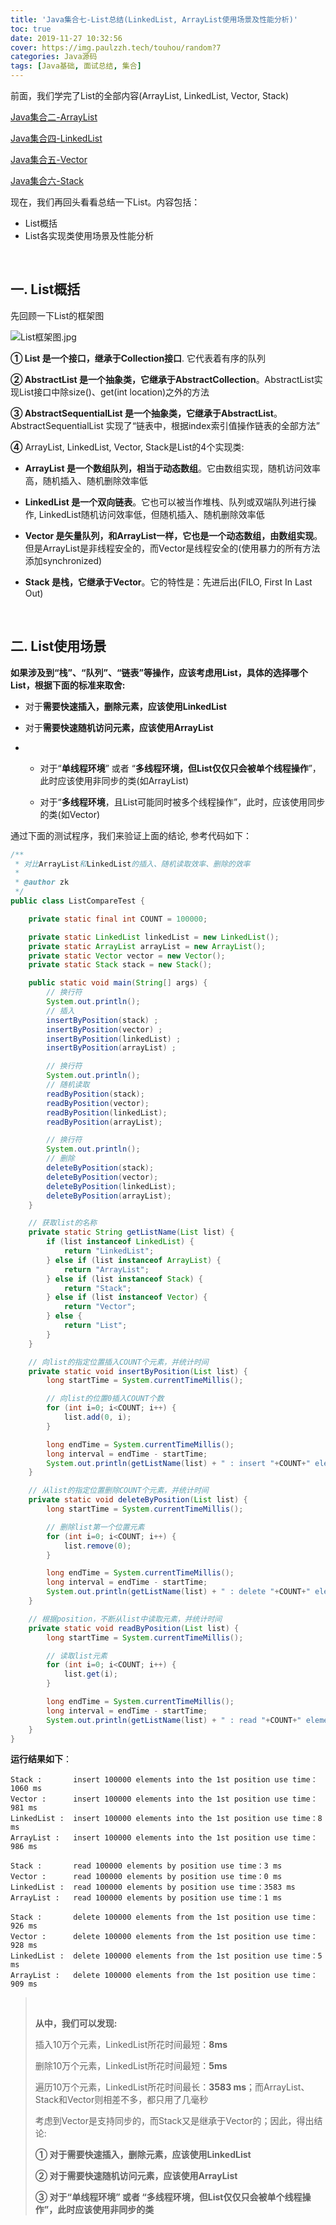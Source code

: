 ```yaml
---
title: 'Java集合七-List总结(LinkedList, ArrayList使用场景及性能分析)'
toc: true
date: 2019-11-27 10:32:56
cover: https://img.paulzzh.tech/touhou/random?7
categories: Java源码
tags: [Java基础, 面试总结, 集合]
---
```


前面，我们学完了List的全部内容(ArrayList, LinkedList, Vector, Stack)

[Java集合二-ArrayList](https://jasonkayzk.github.io/2019/11/24/Java%E9%9B%86%E5%90%88%E4%BA%8C-ArrayList/)

[Java集合四-LinkedList](https://jasonkayzk.github.io/2019/11/26/Java%E9%9B%86%E5%90%88%E5%9B%9B-LinkedList/)

[Java集合五-Vector](https://jasonkayzk.github.io/2019/11/26/Java%E9%9B%86%E5%90%88%E4%BA%94-Vector/)

[Java集合六-Stack](https://jasonkayzk.github.io/2019/11/27/Java%E9%9B%86%E5%90%88%E5%85%AD-Stack/)

现在，我们再回头看看总结一下List。内容包括：

-   List概括
-   List各实现类使用场景及性能分析

<br/>

<!--more-->

## 一. List概括

先回顾一下List的框架图

![List框架图.jpg](https://raw.gitmirror.com/JasonkayZK/blog_static/master/images/List框架图.jpg)

**① List 是一个接口，继承于Collection接口**. 它代表着有序的队列

**② AbstractList 是一个抽象类，它继承于AbstractCollection**。AbstractList实现List接口中除size()、get(int location)之外的方法

**③ AbstractSequentialList 是一个抽象类，它继承于AbstractList**。AbstractSequentialList 实现了“链表中，根据index索引值操作链表的全部方法”

**④** ArrayList, LinkedList, Vector, Stack是List的4个实现类:

-   **ArrayList 是一个数组队列，相当于动态数组**。它由数组实现，随机访问效率高，随机插入、随机删除效率低

    

-   **LinkedList 是一个双向链表**。它也可以被当作堆栈、队列或双端队列进行操作, LinkedList随机访问效率低，但随机插入、随机删除效率低

    

-   **Vector 是矢量队列，和ArrayList一样，它也是一个动态数组，由数组实现**。但是ArrayList是非线程安全的，而Vector是线程安全的(使用暴力的所有方法添加synchronized)

    

-   **Stack 是栈，它继承于Vector**。它的特性是：先进后出(FILO, First In Last Out)

 <br/>

## 二. List使用场景

**如果涉及到“栈”、“队列”、“链表”等操作，应该考虑用List，具体的选择哪个List，根据下面的标准来取舍:**

-   对于**需要快速插入，删除元素，应该使用LinkedList**

    

-   对于**需要快速随机访问元素，应该使用ArrayList**

    

-   -   对于“**单线程环境**” 或者 “**多线程环境，但List仅仅只会被单个线程操作**”，此时应该使用非同步的类(如ArrayList)

    -   对于“**多线程环境**，且List可能同时被多个线程操作”，此时，应该使用同步的类(如Vector)


通过下面的测试程序，我们来验证上面的结论, 参考代码如下：

```java
/**
 * 对比ArrayList和LinkedList的插入、随机读取效率、删除的效率
 *
 * @author zk
 */
public class ListCompareTest {

    private static final int COUNT = 100000;

    private static LinkedList linkedList = new LinkedList();
    private static ArrayList arrayList = new ArrayList();
    private static Vector vector = new Vector();
    private static Stack stack = new Stack();

    public static void main(String[] args) {
        // 换行符
        System.out.println();
        // 插入
        insertByPosition(stack) ;
        insertByPosition(vector) ;
        insertByPosition(linkedList) ;
        insertByPosition(arrayList) ;

        // 换行符
        System.out.println();
        // 随机读取
        readByPosition(stack);
        readByPosition(vector);
        readByPosition(linkedList);
        readByPosition(arrayList);

        // 换行符
        System.out.println();
        // 删除
        deleteByPosition(stack);
        deleteByPosition(vector);
        deleteByPosition(linkedList);
        deleteByPosition(arrayList);
    }

    // 获取list的名称
    private static String getListName(List list) {
        if (list instanceof LinkedList) {
            return "LinkedList";
        } else if (list instanceof ArrayList) {
            return "ArrayList";
        } else if (list instanceof Stack) {
            return "Stack";
        } else if (list instanceof Vector) {
            return "Vector";
        } else {
            return "List";
        }
    }

    // 向list的指定位置插入COUNT个元素，并统计时间
    private static void insertByPosition(List list) {
        long startTime = System.currentTimeMillis();

        // 向list的位置0插入COUNT个数
        for (int i=0; i<COUNT; i++) {
            list.add(0, i);
        }

        long endTime = System.currentTimeMillis();
        long interval = endTime - startTime;
        System.out.println(getListName(list) + " : insert "+COUNT+" elements into the 1st position use time：" + interval+" ms");
    }

    // 从list的指定位置删除COUNT个元素，并统计时间
    private static void deleteByPosition(List list) {
        long startTime = System.currentTimeMillis();

        // 删除list第一个位置元素
        for (int i=0; i<COUNT; i++) {
            list.remove(0);
        }

        long endTime = System.currentTimeMillis();
        long interval = endTime - startTime;
        System.out.println(getListName(list) + " : delete "+COUNT+" elements from the 1st position use time：" + interval+" ms");
    }

    // 根据position，不断从list中读取元素，并统计时间
    private static void readByPosition(List list) {
        long startTime = System.currentTimeMillis();

        // 读取list元素
        for (int i=0; i<COUNT; i++) {
            list.get(i);
        }

        long endTime = System.currentTimeMillis();
        long interval = endTime - startTime;
        System.out.println(getListName(list) + " : read "+COUNT+" elements by position use time：" + interval+" ms");
    }
}
```

**运行结果如下**：

```
Stack :       insert 100000 elements into the 1st position use time：1060 ms
Vector :      insert 100000 elements into the 1st position use time：981 ms
LinkedList :  insert 100000 elements into the 1st position use time：8 ms
ArrayList :   insert 100000 elements into the 1st position use time：986 ms

Stack :       read 100000 elements by position use time：3 ms
Vector :      read 100000 elements by position use time：0 ms
LinkedList :  read 100000 elements by position use time：3583 ms
ArrayList :   read 100000 elements by position use time：1 ms

Stack :       delete 100000 elements from the 1st position use time：926 ms
Vector :      delete 100000 elements from the 1st position use time：928 ms
LinkedList :  delete 100000 elements from the 1st position use time：5 ms
ArrayList :   delete 100000 elements from the 1st position use time：909 ms
```

><br/>
>
>**从中，我们可以发现:**
>
>插入10万个元素，LinkedList所花时间最短：**8ms**
>
>删除10万个元素，LinkedList所花时间最短：**5ms**
>
>遍历10万个元素，LinkedList所花时间最长：**3583 ms**；而ArrayList、Stack和Vector则相差不多，都只用了几毫秒
>
>考虑到Vector是支持同步的，而Stack又是继承于Vector的；因此，得出结论:
>
>**① 对于需要快速插入，删除元素，应该使用LinkedList**
>
>**② 对于需要快速随机访问元素，应该使用ArrayList**
>
>**③ 对于“单线程环境” 或者 “多线程环境，但List仅仅只会被单个线程操作”，此时应该使用非同步的类**

<br/>

